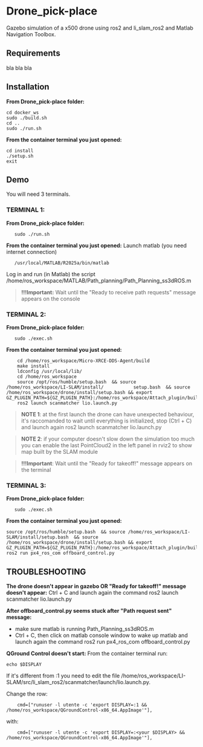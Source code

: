 # Drone_pick-place
Gazebo simulation of a x500 drone using ros2 and li_slam_ros2 and Matlab Navigation Toolbox.


## Requirements
bla bla bla

## Installation
**From Drone_pick-place folder:**

    cd docker_ws
    sudo ./build.sh
    cd ..
    sudo ./run.sh

**From the container terminal you just opened:**

    cd install
    ./setup.sh
    exit

## Demo
You will need 3 terminals.
### TERMINAL 1:
**From Drone_pick-place folder:**

       sudo ./run.sh
**From the container terminal you just opened:**
   Launch matlab (you need internet connection)

       /usr/local/MATLAB/R2025a/bin/matlab

Log in and run (in Matlab) the script /home/ros_workspace/MATLAB/Path_planning/Path_Planning_ss3dROS.m

>**!!!Important:** Wait until the "Ready to receive path requests" message appears on the console

### TERMINAL 2:
**From Drone_pick-place folder:**

       sudo ./exec.sh
**From the container terminal you just opened:**
   

	    cd /home/ros_workspace/Micro-XRCE-DDS-Agent/build
	    make install
	    ldconfig /usr/local/lib/
	    cd /home/ros_workspace
	    source /opt/ros/humble/setup.bash  && source /home/ros_workspace/LI-SLAM/install/			setup.bash  && source /home/ros_workspace/drone/install/setup.bash && export GZ_PLUGIN_PATH=${GZ_PLUGIN_PATH}:/home/ros_workspace/Attach_plugin/build
	    ros2 launch scanmatcher lio.launch.py
   >**NOTE 1**: at the first launch the drone can have unexpected behaviour, it's raccomanded to wait until everything is initialized, stop (Ctrl + C) and launch again ros2 launch scanmatcher lio.launch.py

>**NOTE 2**: if your computer doesn't slow down the simulation too much you can enable the last PointCloud2 in the left panel in rviz2 to show map built by the SLAM module

>**!!!Important**: Wait until the "Ready for takeoff!" message appears on the terminal

### TERMINAL 3:
**From Drone_pick-place folder:**

       sudo ./exec.sh

**From the container terminal you just opened:**
   

    source /opt/ros/humble/setup.bash  && source /home/ros_workspace/LI-SLAM/install/setup.bash  && source /home/ros_workspace/drone/install/setup.bash && export GZ_PLUGIN_PATH=${GZ_PLUGIN_PATH}:/home/ros_workspace/Attach_plugin/build
    ros2 run px4_ros_com offboard_control.py

## TROUBLESHOOTING
**The drone doesn't appear in gazebo OR "Ready for takeoff!" message doesn't appear:**
Ctrl + C and launch again the command ros2 launch scanmatcher lio.launch.py

**After offboard_control.py seems stuck after "Path request sent" message:**
- make sure matlab is running Path_Planning_ss3dROS.m
- Ctrl + C, then click on matlab console window to wake up matlab and launch again the command ros2 run px4_ros_com offboard_control.py

**QGround Control doesn't start:**
From the container terminal run:

    echo $DISPLAY
If it's different from :1 you need to edit the file /home/ros_workspace/LI-SLAM/src/li_slam_ros2/scanmatcher/launch/lio.launch.py.

Change the row:

        cmd=["runuser -l utente -c 'export DISPLAY=:1 && /home/ros_workspace/QGroundControl-x86_64.AppImage'"],

with:

        cmd=["runuser -l utente -c 'export DISPLAY=:<your $DISPLAY> && /home/ros_workspace/QGroundControl-x86_64.AppImage'"],


